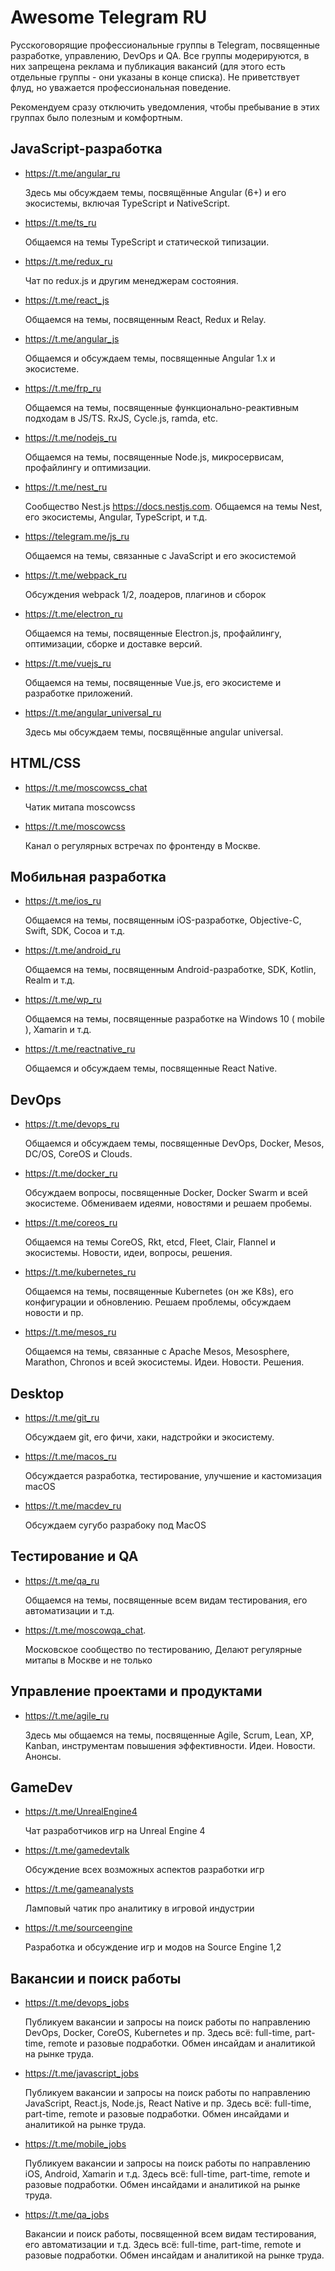 Awesome Telegram RU
===================

Русскоговорящие профессиональные группы в Telegram, посвященные разработке, управлению, DevOps и QA. Все группы модерируются, в них запрещена реклама и публикация вакансий (для этого есть отдельные группы - они указаны в конце списка). Не приветствует флуд, но уважается профессиональная поведение. 

Рекомендуем сразу отключить уведомления, чтобы пребывание в этих группах было полезным и комфортным.

## JavaScript-разработка

+ https://t.me/angular_ru

  Здесь мы обсуждаем темы, посвящённые Angular (6+) и его экосистемы, включая TypeScript и NativeScript.
  
+ https://t.me/ts_ru

  Общаемся на темы TypeScript и статической типизации.
  
+ https://t.me/redux_ru

  Чат по redux.js и другим менеджерам состояния.

+ https://t.me/react_js

  Общаемся на темы, посвященным React, Redux и Relay.

+ https://t.me/angular_js

  Общаемся и обсуждаем темы, посвященные Angular 1.x и экосистеме.
  
+ https://t.me/frp_ru

  Общаемся на темы, посвященные функционально-реактивным подходам в JS/TS. RxJS, Cycle.js, ramda, etc.

+ https://t.me/nodejs_ru
  
  Общаемся на темы, посвященные Node.js, микросервисам, профайлингу и оптимизации.
  
+ https://t.me/nest_ru

  Сообщество Nest.js https://docs.nestjs.com. Общаемся на темы Nest, его экосистемы, Angular, TypeScript, и т.д.

+ https://telegram.me/js_ru

  Общаемся на темы, связанные с JavaScript и его экосистемой

+ https://t.me/webpack_ru

  Обсуждения webpack 1/2, лоадеров, плагинов и сборок

+ https://t.me/electron_ru

  Общаемся на темы, посвященные Electron.js, профайлингу, оптимизации, сборке и доставке версий.
  
+ https://t.me/vuejs_ru

  Общаемся на темы, посвященные Vue.js, его экосистеме и разработке приложений. 
  
+ https://t.me/angular_universal_ru

  Здесь мы обсуждаем темы, посвящённые angular universal.
  
## HTML/CSS

+ https://t.me/moscowcss_chat

  Чатик митапа moscowcss
  
+ https://t.me/moscowcss

  Канал о регулярных встречах по фронтенду в Москве.

## Mобильная разработка

+ https://t.me/ios_ru

  Общаемся на темы, посвященным iOS-разработке, Objective-C, Swift, SDK, Cocoa и т.д.
  
+ https://t.me/android_ru
  
  Общаемся на темы, посвященным Android-разработке, SDK, Kotlin, Realm и т.д.
  
+ https://t.me/wp_ru

  Общаемся на темы, посвященные разработке на Windows 10 ( mobile ), Xamarin и т.д.

+ https://t.me/reactnative_ru
  
  Общаемся и обсуждаем темы, посвященные React Native.

## DevOps

+ https://t.me/devops_ru

  Общаемся и обсуждаем темы, посвященные DevOps, Docker, Mesos, DC/OS, CoreOS и Clouds.

+ https://t.me/docker_ru
  
  Обсуждаем вопросы, посвященные Docker, Docker Swarm и всей экосистеме. Обмениваем идеями, новостями и решаем пробемы.

+ https://t.me/coreos_ru

  Общаемся на темы CoreOS, Rkt, etcd, Fleet, Clair, Flannel и экосистемы. Новости, идеи, вопросы, решения.

+ https://t.me/kubernetes_ru

  Общаемся на темы, посвященные Kubernetes (он же K8s), его конфигурации и обновлению. Решаем проблемы, обсуждаем новости и пр.

+ https://t.me/mesos_ru

  Общаемся на темы, связанные с Apache Mesos, Mesosphere, Marathon, Chronos и всей экосистемы. Идеи. Новости. Решения.
  
## Desktop

+ https://t.me/git_ru

  Обсуждаем git, его фичи, хаки, надстройки и экосистему.

+ https://t.me/macos_ru

  Обсуждается разработка, тестирование, улучшение и кастомизация macOS
  
+ https://t.me/macdev_ru
  
  Обсуждаем сугубо разрабоку под MacOS


## Тестирование и QA

+ https://t.me/qa_ru

  Общаемся на темы, посвященные всем видам тестирования, его автоматизации и т.д.

+ https://t.me/moscowqa_chat.

  Московское сообщество по тестированию, Делают регулярные митапы в Москве и не только 


## Управление проектами и продуктами

+ https://t.me/agile_ru

  Здесь мы общаемся на темы, посвященные Agile, Scrum, Lean, XP, Kanban, инструментам повышения эффективности. Идеи. Новости. Анонсы.
  
## GameDev

+ https://t.me/UnrealEngine4

  Чат разработчиков игр на Unreal Engine 4
  
+ https://t.me/gamedevtalk

  Обсуждение всех возможных аспектов разработки игр
  
+ https://t.me/gameanalysts

  Ламповый чатик про аналитику в игровой индустрии
  
+ https://t.me/sourceengine

  Разработка и обсуждение игр и модов на Source Engine 1,2

## Вакансии и поиск работы

- https://t.me/devops_jobs
  
  Публикуем вакансии и запросы на поиск работы по направлению DevOps, Docker, CoreOS, Kubernetes и пр. Здесь всё: full-time, part-time, remote и разовые подработки. Обмен инсайдам и аналитикой на рынке труда.

- https://t.me/javascript_jobs

  Публикуем вакансии и запросы на поиск работы по направлению JavaScript, React.js, Node.js, React Native и пр. Здесь всё: full-time, part-time, remote и разовые подработки. Обмен инсайдами и аналитикой на рынке труда.

- https://t.me/mobile_jobs
  
  Публикуем вакансии и запросы на поиск работы по направлению iOS, Android, Xamarin и т.д. Здесь всё: full-time, part-time, remote и разовые подработки. Обмен инсайдами и аналитикой на рынке труда.

- https://t.me/qa_jobs
 
  Вакансии и поиск работы, посвященной всем видам тестирования, его автоматизации и т.д. Здесь всё: full-time, part-time, remote и разовые подработки. Обмен инсайдам и аналитикой на рынке труда.
